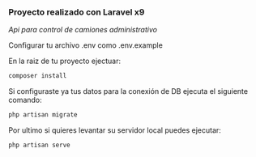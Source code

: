
### **Proyecto realizado con Laravel x9**

*Api para control de camiones administrativo*

Configurar tu archivo .env como .env.example

En la raiz de tu proyecto ejectuar:
```bash
composer install
```

Si configuraste ya tus datos para la conexión de DB ejecuta el siguiente comando:
```bash
php artisan migrate
```

Por ultimo si quieres levantar su servidor local puedes ejecutar:
```bash
php artisan serve
```